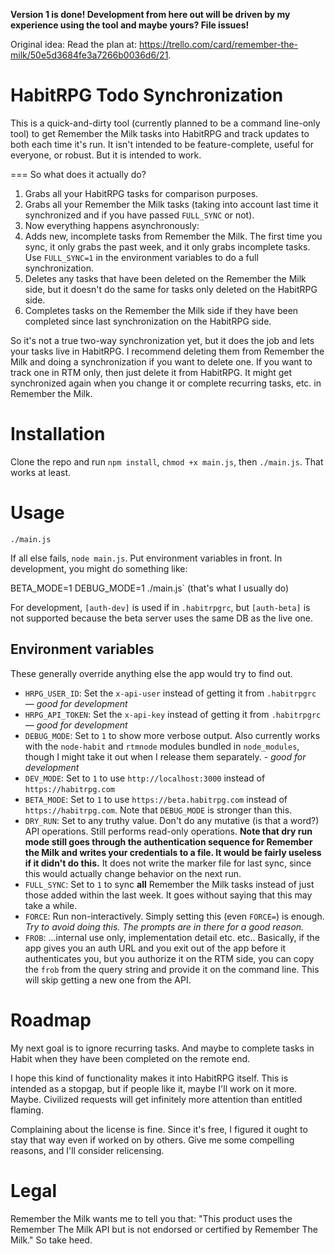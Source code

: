 **Version 1 is done! Development from here out will be driven by my experience using the tool and maybe yours? File issues!**

Original idea: Read the plan at: https://trello.com/card/remember-the-milk/50e5d3684fe3a7266b0036d6/21.

HabitRPG Todo Synchronization
=============================

This is a quick-and-dirty tool (currently planned to be a command line-only tool) to get Remember the Milk tasks into HabitRPG and track updates to both each time it's run. It isn't intended to be feature-complete, useful for everyone, or robust. But it is intended to work.

=== So what does it actually do?
1. Grabs all your HabitRPG tasks for comparison purposes.
1. Grabs all your Remember the Milk tasks (taking into account last time it synchronized and if you have passed `FULL_SYNC` or not).
1. Now everything happens asynchronously:
1. Adds new, incomplete tasks from Remember the Milk. The first time you sync, it only grabs the past week, and it only grabs incomplete tasks. Use `FULL_SYNC=1` in the environment variables to do a full synchronization.
1. Deletes any tasks that have been deleted on the Remember the Milk side, but it doesn't do the same for tasks only deleted on the HabitRPG side.
1. Completes tasks on the Remember the Milk side if they have been completed since last synchronization on the HabitRPG side.

So it's not a true two-way synchronization yet, but it does the job and lets your tasks live in HabitRPG. I recommend deleting them from Remember the Milk and doing a synchronization if you want to delete one. If you want to track one in RTM only, then just delete it from HabitRPG. It might get synchronized again when you change it or complete recurring tasks, etc. in Remember the Milk.

Installation
============

Clone the repo and run `npm install`, `chmod +x main.js`, then `./main.js`. That works at least.

Usage
=====
`./main.js`

If all else fails, `node main.js`. Put environment variables in front. In development, you might do something like:

BETA_MODE=1 DEBUG_MODE=1 ./main.js` (that's what I usually do)

For development, `[auth-dev]` is used if in `.habitrpgrc`, but `[auth-beta]` is not supported because the beta server uses the same DB as the live one.

Environment variables
---------------------
These generally override anything else the app would try to find out.

- `HRPG_USER_ID`: Set the `x-api-user` instead of getting it from `.habitrpgrc` — *good for development*
- `HRPG_API_TOKEN`: Set the `x-api-key` instead of getting it from `.habitrpgrc` — *good for development*
- `DEBUG_MODE`: Set to `1` to show more verbose output. Also currently works with the `node-habit` and `rtmnode` modules bundled in `node_modules`, though I might take it out when I release them separately. - *good for development*
- `DEV_MODE`: Set to `1` to use `http://localhost:3000` instead of `https://habitrpg.com`
- `BETA_MODE`: Set to `1` to use `https://beta.habitrpg.com` instead of `https://habitrpg.com`. Note that `DEBUG_MODE` is stronger than this.
- `DRY_RUN`: Set to any truthy value. Don't do any mutative (is that a word?) API operations. Still performs read-only operations. **Note that dry run mode still goes through the authentication sequence for Remember the Milk and writes your credentials to a file. It would be fairly useless if it didn't do this.** It does not write the marker file for last sync, since this would actually change behavior on the next run.
- `FULL_SYNC`: Set to `1` to sync **all** Remember the Milk tasks instead of just those added within the last week. It goes without saying that this may take a while.
- `FORCE`: Run non-interactively. Simply setting this (even `FORCE=`) is enough. *Try to avoid doing this. The prompts are in there for a good reason.*
- `FROB`: ...internal use only, implementation detail etc. etc.. Basically, if the app gives you an auth URL and you exit out of the app before it authenticates you, but you authorize it on the RTM side, you can copy the `frob` from the query string and provide it on the command line. This will skip getting a new one from the API.

Roadmap
=======
My next goal is to ignore recurring tasks. And maybe to complete tasks in Habit when they have been completed on the remote end.

I hope this kind of functionality makes it into HabitRPG itself. This is intended as a stopgap, but if people like it, maybe I'll work on it more. Maybe. Civilized requests will get infinitely more attention than entitled flaming.

Complaining about the license is fine. Since it's free, I figured it ought to stay that way even if worked on by others. Give me some compelling reasons, and I'll consider relicensing.

Legal
=====
Remember the Milk wants me to tell you that: "This product uses the Remember The Milk API but is not endorsed or certified by Remember The Milk." So take heed.

